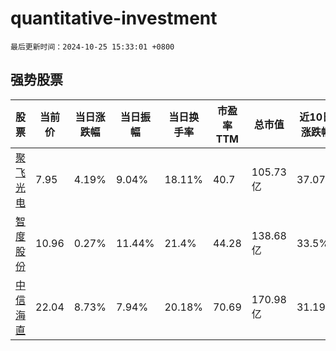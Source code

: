 # quantitative-investment

`最后更新时间：2024-10-25 15:33:01 +0800`

## 强势股票

|股票|当前价|当日涨跌幅|当日振幅|当日换手率|市盈率TTM|总市值|近10日涨跌幅|
|----|----|----|----|----|----|----|----|
|[聚飞光电](https://xueqiu.com/S/SZ300303)|7.95|4.19%|9.04%|18.11%|40.7|105.73亿|37.07%|
|[智度股份](https://xueqiu.com/S/SZ000676)|10.96|0.27%|11.44%|21.4%|44.28|138.68亿|33.5%|
|[中信海直](https://xueqiu.com/S/SZ000099)|22.04|8.73%|7.94%|20.18%|70.69|170.98亿|31.19%|
